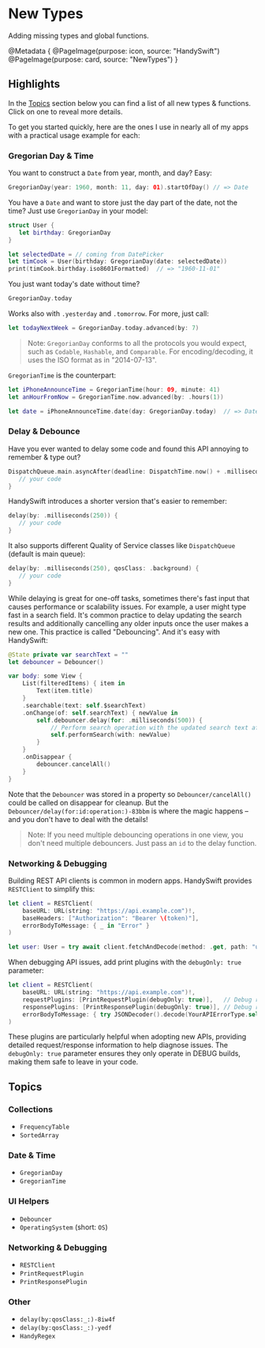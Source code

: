 # New Types

Adding missing types and global functions.

@Metadata {
   @PageImage(purpose: icon, source: "HandySwift")
   @PageImage(purpose: card, source: "NewTypes")
}

## Highlights

In the [Topics](#topics) section below you can find a list of all new types & functions. Click on one to reveal more details.

To get you started quickly, here are the ones I use in nearly all of my apps with a practical usage example for each:

### Gregorian Day & Time

You want to construct a `Date` from year, month, and day? Easy:

```swift
GregorianDay(year: 1960, month: 11, day: 01).startOfDay() // => Date 
```

You have a `Date` and want to store just the day part of the date, not the time? Just use ``GregorianDay`` in your model:

```swift
struct User {
   let birthday: GregorianDay
}

let selectedDate = // coming from DatePicker
let timCook = User(birthday: GregorianDay(date: selectedDate))
print(timCook.birthday.iso8601Formatted)  // => "1960-11-01"
```

You just want today's date without time?

```swift
GregorianDay.today
```

Works also with `.yesterday` and `.tomorrow`. For more, just call:

```swift
let todayNextWeek = GregorianDay.today.advanced(by: 7)
```

> Note: `GregorianDay` conforms to all the protocols you would expect, such as `Codable`, `Hashable`, and `Comparable`. For encoding/decoding, it uses the ISO format as in "2014-07-13".

``GregorianTime`` is the counterpart:

```swift
let iPhoneAnnounceTime = GregorianTime(hour: 09, minute: 41)
let anHourFromNow = GregorianTime.now.advanced(by: .hours(1))

let date = iPhoneAnnounceTime.date(day: GregorianDay.today)  // => Date
```

### Delay & Debounce

Have you ever wanted to delay some code and found this API annoying to remember & type out?

```swift
DispatchQueue.main.asyncAfter(deadline: DispatchTime.now() + .milliseconds(250)) {
   // your code
}
```

HandySwift introduces a shorter version that's easier to remember:

```swift
delay(by: .milliseconds(250)) {
   // your code
}
```

It also supports different Quality of Service classes like `DispatchQueue` (default is main queue):

```swift
delay(by: .milliseconds(250), qosClass: .background) {
   // your code
}
```

While delaying is great for one-off tasks, sometimes there's fast input that causes performance or scalability issues. For example, a user might type fast in a search field. It's common practice to delay updating the search results and additionally cancelling any older inputs once the user makes a new one. This practice is called "Debouncing". And it's easy with HandySwift:

```swift
@State private var searchText = ""
let debouncer = Debouncer()

var body: some View {
    List(filteredItems) { item in
        Text(item.title)
    }
    .searchable(text: self.$searchText)
    .onChange(of: self.searchText) { newValue in
        self.debouncer.delay(for: .milliseconds(500)) {
            // Perform search operation with the updated search text after 500 milliseconds of user inactivity
            self.performSearch(with: newValue)
        }
    }
    .onDisappear {
        debouncer.cancelAll()
    }
}
```

Note that the ``Debouncer`` was stored in a property so ``Debouncer/cancelAll()`` could be called on disappear for cleanup. But the ``Debouncer/delay(for:id:operation:)-83bbm`` is where the magic happens – and you don't have to deal with the details!

> Note: If you need multiple debouncing operations in one view, you don't need multiple debouncers. Just pass an `id` to the delay function. 

### Networking & Debugging

Building REST API clients is common in modern apps. HandySwift provides ``RESTClient`` to simplify this:

```swift
let client = RESTClient(
    baseURL: URL(string: "https://api.example.com")!,
    baseHeaders: ["Authorization": "Bearer \(token)"],
    errorBodyToMessage: { _ in "Error" }
)

let user: User = try await client.fetchAndDecode(method: .get, path: "users/me")
```

When debugging API issues, add print plugins with the `debugOnly: true` parameter:

```swift
let client = RESTClient(
    baseURL: URL(string: "https://api.example.com")!,
    requestPlugins: [PrintRequestPlugin(debugOnly: true)],   // Debug requests
    responsePlugins: [PrintResponsePlugin(debugOnly: true)], // Debug responses
    errorBodyToMessage: { try JSONDecoder().decode(YourAPIErrorType.self, from: $0).message }
)
```

These plugins are particularly helpful when adopting new APIs, providing detailed request/response information to help diagnose issues. The `debugOnly: true` parameter ensures they only operate in DEBUG builds, making them safe to leave in your code.

## Topics

### Collections

- ``FrequencyTable``
- ``SortedArray``

### Date & Time

- ``GregorianDay``
- ``GregorianTime``

### UI Helpers

- ``Debouncer``
- ``OperatingSystem`` (short: ``OS``)

### Networking & Debugging

- ``RESTClient``
- ``PrintRequestPlugin``
- ``PrintResponsePlugin``

### Other

- ``delay(by:qosClass:_:)-8iw4f``
- ``delay(by:qosClass:_:)-yedf``
- ``HandyRegex``
